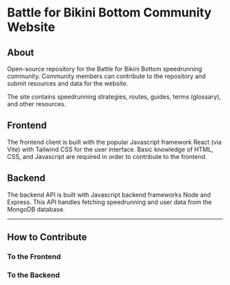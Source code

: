 # Battle for Bikini Bottom Community Website

## About

Open-source repository for the Battle for Bikini Bottom speedrunning community. Community members can contribute to the repository and submit resources and data for the website.

The site contains speedrunning strategies, routes, guides, terms (glossary), and other resources.

## Frontend

The frontend client is built with the popular Javascript framework React (via Vite) with Tailwind CSS for the user interface. Basic knowledge of HTML, CSS, and Javascript are required in order to contribute to the frontend.

## Backend

The backend API is built with Javascript backend frameworks Node and Express. This API handles fetching speedrunning and user data from the MongoDB database.

___

## How to Contribute

### To the Frontend

### To the Backend